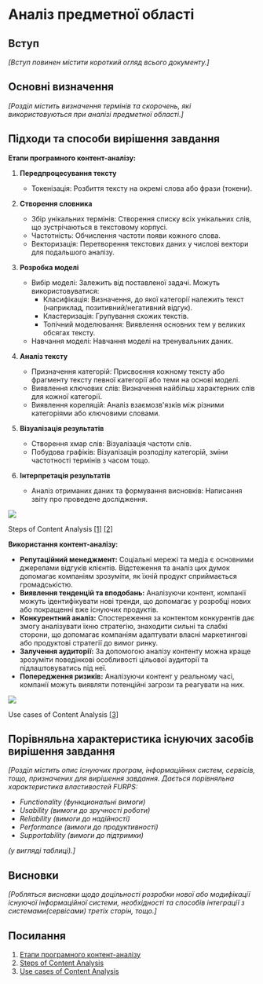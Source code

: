 # Аналіз предметної області

## Вступ

*[Вступ повинен містити короткий огляд всього документу.]*


## Основні визначення

*[Розділ містить визначення термінів та скорочень, які використовуються при аналізі предметної області.]*

## Підходи та способи вирішення завдання

**Етапи програмного контент-аналізу:**

1. **Передпроцесування тексту**
    - Токенізація: Розбиття тексту на окремі слова або фрази (токени).

2. **Створення словника**
    - Збір унікальних термінів: Створення списку всіх унікальних слів, що зустрічаються в текстовому корпусі.  
    - Частотність: Обчислення частоти появи кожного слова.  
    - Векторизація: Перетворення текстових даних у числові вектори для подальшого аналізу.  

3. **Розробка моделі**
    - Вибір моделі: Залежить від поставленої задачі. Можуть використовуватися:  
        - Класифікація: Визначення, до якої категорії належить текст (наприклад, позитивний/негативний відгук).  
        - Кластеризація: Групування схожих текстів.  
        - Топічний моделювання: Виявлення основних тем у великих обсягах тексту.  
    - Навчання моделі: Навчання моделі на тренувальних даних.  

4. **Аналіз тексту**
    - Призначення категорій: Присвоєння кожному тексту або фрагменту тексту певної категорії або теми на основі моделі.  
    - Виявлення ключових слів: Визначення найбільш характерних слів для кожної категорії.  
    - Виявлення кореляцій: Аналіз взаємозв'язків між різними категоріями або ключовими словами.  

5. **Візуалізація результатів**
    - Створення хмар слів: Візуалізація частоти слів.  
    - Побудова графіків: Візуалізація розподілу категорій, зміни частотності термінів з часом тощо.  

6. **Інтерпретація результатів**
    - Аналіз отриманих даних та формування висновків: Написання звіту про проведене дослідження.  

![](https://i.imgur.com/4J11u5C.png)

Steps of Content Analysis [[1]](#link1) [[2]](#link2)

**Використання контент-аналізу:**
- **Репутаційний менеджмент:** Соціальні мережі та медіа є основними джерелами відгуків клієнтів. Відстеження та аналіз цих думок допомагає компаніям зрозуміти, як їхній продукт сприймається громадськістю.
- **Виявлення тенденцій та вподобань:** Аналізуючи контент, компанії можуть ідентифікувати нові тренди, що допомагає у розробці нових або покращенні вже існуючих продуктів.
- **Конкурентний аналіз:** Спостереження за контентом конкурентів дає змогу аналізувати їхню стратегію, знаходити сильні та слабкі сторони, що допомагає компаніям адаптувати власні маркетингові або продуктові стратегії до вимог ринку.
- **Залучення аудиторії:** За допомогою аналізу контенту можна краще зрозуміти поведінкові особливості цільової аудиторії та підлаштовуватись під неї.
- **Попередження ризиків:** Аналізуючи контент у реальному часі, компанії можуть виявляти потенційні загрози та реагувати на них.
 
![](https://www.clootrack.com/hs-fs/hubfs/6%20Use%20Cases%20of%20Content%20Analysis.jpg?width=960&height=540&name=6%20Use%20Cases%20of%20Content%20Analysis.jpg)

Use cases of Content Analysis [[3]](#link3)

## Порівняльна характеристика існуючих засобів вирішення завдання

*[Розділ містить опис існуючих програм, інформаційних систем, сервісів, тощо, призначених для вирішення 
завдання. Дається порівняльна характеристика властивостей FURPS:*
- *Functionality (функциональні вимоги)*
- *Usability (вимоги до зручності роботи)*
- *Reliability (вимоги до надійності)*
- *Performance (вимоги до продуктивності)*
- *Supportability (вимоги до підтримки)*

 *(у вигляді таблиці).]*

## Висновки

*[Робляться висновки щодо доцільності розробки нової або модифікації існуючої інформаційної системи, необхідності та способів інтеграції з системами(сервісами) третіх сторін, тощо.]*

## Посилання
1. <a name="link1" href="https://www.lettria.com/blogpost/textual-analysis-definition-approaches-and-examples">Етапи програмного контент-аналізу</a>
2. <a name="link2" href="https://www.researchgate.net/figure/Six-Steps-of-Doing-Content-Analysis-Prasad-2016_fig1_338338692">Steps of Content Analysis</a>
3. <a name="link3" href="https://www.clootrack.com/knowledge_base/what-is-content-analysis">Use cases of Content Analysis</a>
